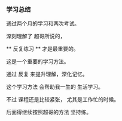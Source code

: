 
### 学习总结

通过两个月的学习和两次考试。

深刻理解了 超哥所说的， 

** 反复练习 **  才是最重要的。

这是一个重要的学习方法。

通过  反复  来提升理解，深化记忆。

这个学习方法 会帮助我一生的 生活学习。

不过 课程还是比较紧张， 尤其是工作忙的时候。

后面得继续按照超哥的方法 坚持练。

